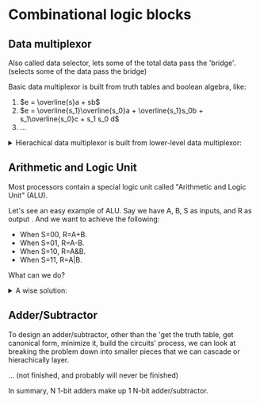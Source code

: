 # Combinational logic blocks

## Data multiplexor

Also called data selector, lets some of the total data pass the 'bridge'.
(selects some of the data pass the bridge)

Basic data multiplexor is built from truth tables and boolean algebra, like:

1.  $e = \overline{s}a + sb$
1.  $e = \overline{s_1}\overline{s_0}a + \overline{s_1}s_0b + s_1\overline{s_0}c + s_1 s_0 d$
1.  ...

<details>
<summary>Hierachical data multiplexor is built from lower-level data multiplexor:</summary>

![Hierachical-data-multiplexor](images/hierachical-mux.png)
</details>

## Arithmetic and Logic Unit

Most processors contain a special logic unit called "Arithmetic and Logic Unit"
(ALU).

Let's see an easy example of ALU. Say we have A, B, S as inputs, and R as output
. And we want to achieve the following: 

*   When S=00, R=A+B.
*   When S=01, R=A-B.
*   When S=10, R=A&B.
*   When S=11, R=A|B.

What can we do?

<details>
<summary>A wise solution:</summary>

![solution](images/easy-example-of-ALU.png)
</details>

## Adder/Subtractor

To design an adder/subtractor, other than the 'get the truth table, get
canonical form, minimize it, build the circuits' process, we can look at
breaking the problem down into smaller pieces that we can cascade or
hierachically layer.

... (not finished, and probably will never be finished)

In summary, N 1-bit adders make up 1 N-bit adder/subtractor.
